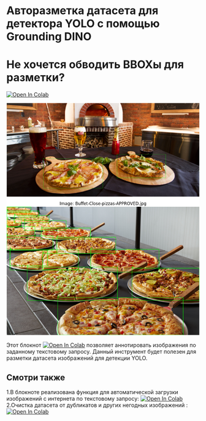 # Авторазметка датасета для детектора YOLO с помощью Grounding DINO
# Не хочется обводить BBOXы для разметки?
[![Open In Colab](https://colab.research.google.com/assets/colab-badge.svg)](https://colab.research.google.com/drive/1mWJi_5Y0gu-7gMxeaZfEFKXHc_DY3m26?usp=sharing)

![image](https://github.com/i-saw/automated-annotation-for-detector-YOLO-with-Grounding-DINO/blob/main/anno_pizza.png)

Этот блокнот [![Open In Colab](https://colab.research.google.com/assets/colab-badge.svg)](https://colab.research.google.com/drive/1mWJi_5Y0gu-7gMxeaZfEFKXHc_DY3m26?usp=sharing) позволяет аннотировать изображения по заданному текстовому запросу. Данный инструмент будет полезен для разметки датасета изображений для детекции YOLO.


## Смотри также

1.В блокноте реализована функция для автоматической загрузки изображений с интернета по текстовому запросу: [![Open In Colab](https://colab.research.google.com/assets/colab-badge.svg)](https://colab.research.google.com/drive/1StZqTL0CBIHZLlRNvSV66hr11Z2QvyDD?usp=sharing)
2.Очистка датасета от дубликатов и других негодных изображений : [![Open In Colab](https://colab.research.google.com/assets/colab-badge.svg)](https://colab.research.google.com/drive/1ALurDsX6qaVWztJWjHUh2181YXjS2_fG?usp=sharing)

